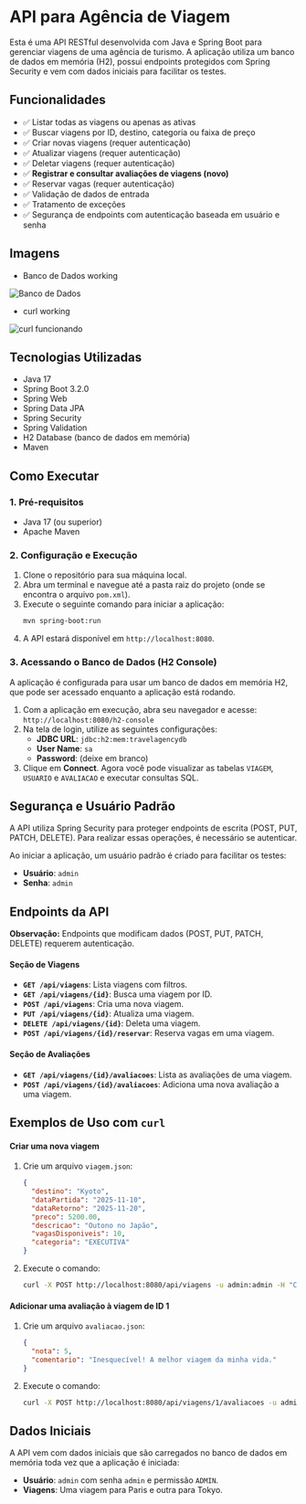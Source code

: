 # API para Agência de Viagem

Esta é uma API RESTful desenvolvida com Java e Spring Boot para gerenciar viagens de uma agência de turismo. A aplicação utiliza um banco de dados em memória (H2), possui endpoints protegidos com Spring Security e vem com dados iniciais para facilitar os testes.

## Funcionalidades

  - ✅ Listar todas as viagens ou apenas as ativas
  - ✅ Buscar viagens por ID, destino, categoria ou faixa de preço
  - ✅ Criar novas viagens (requer autenticação)
  - ✅ Atualizar viagens (requer autenticação)
  - ✅ Deletar viagens (requer autenticação)
  - ✅ **Registrar e consultar avaliações de viagens (novo)**
  - ✅ Reservar vagas (requer autenticação)
  - ✅ Validação de dados de entrada
  - ✅ Tratamento de exceções
  - ✅ Segurança de endpoints com autenticação baseada em usuário e senha

## Imagens

- Banco de Dados working

![Banco de Dados](https://github.com/user-attachments/assets/ec25884b-c778-4e20-be95-ed44329356dc)

- curl working

![curl funcionando](https://github.com/user-attachments/assets/0fe557ff-d33d-4ded-84df-92d24a3643a9)

## Tecnologias Utilizadas

  - Java 17
  - Spring Boot 3.2.0
  - Spring Web
  - Spring Data JPA
  - Spring Security
  - Spring Validation
  - H2 Database (banco de dados em memória)
  - Maven

## Como Executar

### 1\. Pré-requisitos

  - Java 17 (ou superior)
  - Apache Maven

### 2\. Configuração e Execução

1.  Clone o repositório para sua máquina local.
2.  Abra um terminal e navegue até a pasta raiz do projeto (onde se encontra o arquivo `pom.xml`).
3.  Execute o seguinte comando para iniciar a aplicação:
    ```bash
    mvn spring-boot:run
    ```
4.  A API estará disponível em `http://localhost:8080`.

### 3\. Acessando o Banco de Dados (H2 Console)

A aplicação é configurada para usar um banco de dados em memória H2, que pode ser acessado enquanto a aplicação está rodando.

1.  Com a aplicação em execução, abra seu navegador e acesse: `http://localhost:8080/h2-console`
2.  Na tela de login, utilize as seguintes configurações:
      - **JDBC URL**: `jdbc:h2:mem:travelagencydb`
      - **User Name**: `sa`
      - **Password**: (deixe em branco)
3.  Clique em **Connect**. Agora você pode visualizar as tabelas `VIAGEM`, `USUARIO` e `AVALIACAO` e executar consultas SQL.

## Segurança e Usuário Padrão

A API utiliza Spring Security para proteger endpoints de escrita (POST, PUT, PATCH, DELETE). Para realizar essas operações, é necessário se autenticar.

Ao iniciar a aplicação, um usuário padrão é criado para facilitar os testes:

  - **Usuário**: `admin`
  - **Senha**: `admin`

## Endpoints da API

**Observação:** Endpoints que modificam dados (POST, PUT, PATCH, DELETE) requerem autenticação.

#### Seção de Viagens

  - **`GET /api/viagens`**: Lista viagens com filtros.
  - **`GET /api/viagens/{id}`**: Busca uma viagem por ID.
  - **`POST /api/viagens`**: Cria uma nova viagem.
  - **`PUT /api/viagens/{id}`**: Atualiza uma viagem.
  - **`DELETE /api/viagens/{id}`**: Deleta uma viagem.
  - **`POST /api/viagens/{id}/reservar`**: Reserva vagas em uma viagem.

#### Seção de Avaliações

  - **`GET /api/viagens/{id}/avaliacoes`**: Lista as avaliações de uma viagem.
  - **`POST /api/viagens/{id}/avaliacoes`**: Adiciona uma nova avaliação a uma viagem.

## Exemplos de Uso com `curl`

#### Criar uma nova viagem

1.  Crie um arquivo `viagem.json`:
    ```json
    {
      "destino": "Kyoto",
      "dataPartida": "2025-11-10",
      "dataRetorno": "2025-11-20",
      "preco": 5200.00,
      "descricao": "Outono no Japão",
      "vagasDisponiveis": 10,
      "categoria": "EXECUTIVA"
    }
    ```
2.  Execute o comando:
    ```bash
    curl -X POST http://localhost:8080/api/viagens -u admin:admin -H "Content-Type: application/json" -d @viagem.json
    ```

#### Adicionar uma avaliação à viagem de ID 1

1.  Crie um arquivo `avaliacao.json`:
    ```json
    {
      "nota": 5,
      "comentario": "Inesquecível! A melhor viagem da minha vida."
    }
    ```
2.  Execute o comando:
    ```bash
    curl -X POST http://localhost:8080/api/viagens/1/avaliacoes -u admin:admin -H "Content-Type: application/json" -d @avaliacao.json
    ```

## Dados Iniciais

A API vem com dados iniciais que são carregados no banco de dados em memória toda vez que a aplicação é iniciada:

  - **Usuário**: `admin` com senha `admin` e permissão `ADMIN`.
  - **Viagens**: Uma viagem para Paris e outra para Tokyo.
